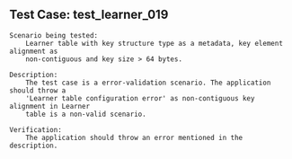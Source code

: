 Test Case: test_learner_019
-----------------------

    Scenario being tested:
        Learner table with key structure type as a metadata, key element alignment as
        non-contiguous and key size > 64 bytes.

    Description:
        The test case is a error-validation scenario. The application should throw a
        'Learner table configuration error' as non-contiguous key alignment in Learner
        table is a non-valid scenario.

    Verification:
        The application should throw an error mentioned in the description.